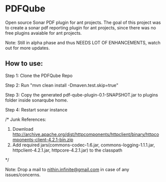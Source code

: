 PDFQube
=======

Open source Sonar PDF plugin for ant projects.
The goal of this project was to create a sonar pdf reporting plugin for ant projects, since there was no free plugins avaiable for ant projects.


Note: Still in alpha phase and thus NEEDS LOT OF ENHANCEMENTS, watch out for more updates.


How to use:
-----------

Step 1: Clone the PDFQube Repo

Step 2: Run "mvn clean install -Dmaven.test.skip=true"

Step 3: Copy the generated pdf-qube-plugin-0.1-SNAPSHOT.jar to plugins folder inside sonarqube home.

Step 4: Restart sonar instance






/* Junk References:

1. Download http://archive.apache.org/dist/httpcomponents/httpclient/binary/httpcomponents-client-4.2.1-bin.zip
2. Add required jars(commons-codec-1.6.jar, commons-logging-1.1.1.jar, httpclient-4.2.1.jar, httpcore-4.2.1.jar) to the classpath

*/


Note: Drop a mail to nithin.infinite@gmail.com in case of any issues/concerns.



